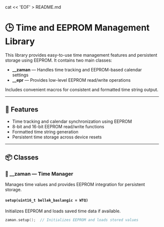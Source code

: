 cat << 'EOF' > README.md
# 🕒 Time and EEPROM Management Library

This library provides easy-to-use time management features and persistent storage using EEPROM. It contains two main classes:

- **\_\_zaman** — Handles time tracking and EEPROM-based calendar settings  
- **\_\_epr** — Provides low-level EEPROM read/write operations

Includes convenient macros for consistent and formatted time string output.

---

## 📌 Features

- Time tracking and calendar synchronization using EEPROM  
- 8-bit and 16-bit EEPROM read/write functions  
- Formatted time string generation  
- Persistent time storage across device resets  

---

## 📦 Classes

### 🔧 \_\_zaman — Time Manager

Manages time values and provides EEPROM integration for persistent storage.

#### `setup(uint16_t bellek_baslangic = WTQ)`
Initializes EEPROM and loads saved time data if available.

```cpp
zaman.setup();  // Initializes EEPROM and loads stored values
